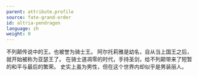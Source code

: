 ```yaml
---
parent: attribute.profile
source: fate-grand-order
id: altria-pendragon
language: zh
weight: 0
---
```


不列颠传说中的王。也被誉为骑士王。
阿尔托莉雅是幼名，自从当上国王之后，就开始被称为亚瑟王了。
在骑士道凋零的时代，手持圣剑，给不列颠带来了短暂的和平与最后的繁荣。
史实上虽为男性，但在这个世界内却似乎是男装丽人。
